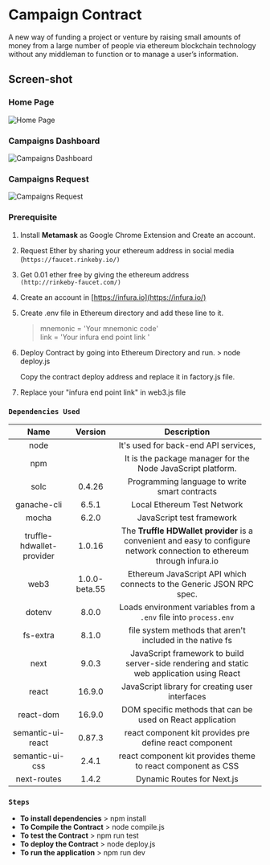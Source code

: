 Campaign Contract
===================

A new way of funding a project or venture by raising small amounts of
money from a large number of people via ethereum blockchain technology
without any middleman to function or to manage a user’s information.

Screen-shot
-----------

### Home Page
![Home
Page](https://drive.google.com/uc?export=view&id=1_uepSKJ43kZ2hiW7OUYZMPn9nX3EbhRj)

### Campaigns Dashboard

![Campaigns
Dashboard](https://drive.google.com/uc?export=view&id=1RbM93-LrsbgpSObkTa5kp09OBDzH1Qxf)

### Campaigns Request

![Campaigns
Request](https://drive.google.com/uc?export=view&id=1uU5qLDy6GXbEjedySqx6AJCxw9Ro57MC)




### Prerequisite
1.  Install **Metamask** as Google Chrome Extension and Create an
    account.
2.  Request Ether by sharing your ethereum address in social media
    <br>(`https://faucet.rinkeby.io/)`
3.  Get 0.01 ether free by giving the ethereum address
    <br>`(http://rinkeby-faucet.com/)`
4.  Create an account in [https://infura.io](https://infura.io/)
5.  Create .env file in Ethereum directory and add these line to it.

    > mnemonic = 'Your mnemonic code' <br> link = 'Your infura end point
    > link '

6.  Deploy Contract by going into Ethereum Directory and run. \> node
    deploy.js

    Copy the contract deploy address and replace it in factory.js file.

7.  Replace your "infura end point link" in web3.js file
### `Dependencies Used`

  |Name                      | Version        | Description                                                                                                                |
  |:------------------------:|:--------------:|:--------------------------------------------------------------------------------------------------------------------------:|
  |node                      |                |It's used for back-end API services,                                                                 |
  |npm                       |                |It is the package manager for the Node JavaScript platform.                                                                |
  |solc                      | 0.4.26         |Programming language to write smart contracts                                                                               |    
  |ganache-cli               |  6.5.1         |  Local Ethereum Test Network                                                                                               |
  |mocha                     |  6.2.0         |  JavaScript test framework                                                                                                 |
  |truffle-hdwallet-provider |  1.0.16        |  The **Truffle HDWallet provider** is a convenient and easy to configure network connection to ethereum through infura.io  |
  |web3                      |  1.0.0-beta.55 |  Ethereum JavaScript API which connects to the Generic JSON RPC spec.                                                      |
  |dotenv                    |  8.0.0         |  Loads environment variables from a `.env` file into `process.env`                                                         |
  |fs-extra                  |  8.1.0         |  file system methods that aren't included in the native fs                                                                 |
  |next                      |  9.0.3         |  JavaScript framework to build server-side rendering and static web application using React                                |
  |react                     |  16.9.0        | JavaScript library for creating user interfaces                                                                            |
  |react-dom                 |  16.9.0        | DOM specific methods that can be used on React application                                                                 |
  |semantic-ui-react         |  0.87.3        |  react component kit provides pre define react component                                                                   |
  |semantic-ui-css           |  2.4.1         |  react component kit provides theme to react component as CSS                                                              |
  |next-routes               |  1.4.2         |  Dynamic Routes for Next.js                                                                                                |


### `Steps`

-   **To install dependencies** \> npm install
-   **To Compile the Contract** \> node compile.js
-   **To test the Contract** \> npm run test
-   **To deploy the Contract** \> node deploy.js
-   **To run the application** \> npm run dev
